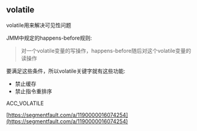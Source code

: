 ## volatile

volatile用来解决可见性问题

JMM中规定的happens-before规则:

> 对一个volatile变量的写操作，happens-before随后对这个volatile变量的读操作

要满足这些条件，所以volatile关键字就有这些功能:

* 禁止缓存
* 禁止指令重排序

ACC_VOLATILE

[https://segmentfault.com/a/1190000016074254](https://segmentfault.com/a/1190000016074254)
